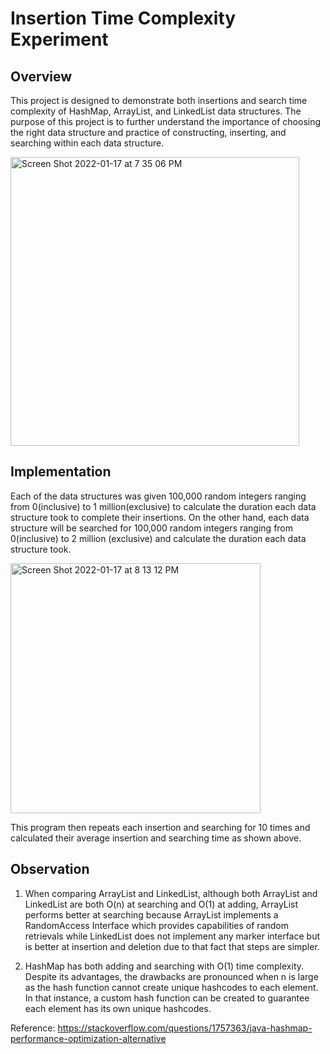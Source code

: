 # Insertion Time Complexity Experiment

## Overview
This project is designed to demonstrate both insertions and search time complexity of HashMap, ArrayList, and LinkedList data structures. The purpose of this project is to further understand the importance of choosing the right data structure and practice of constructing, inserting, and searching within each data structure. 

<img width="462" alt="Screen Shot 2022-01-17 at 7 35 06 PM" src="https://user-images.githubusercontent.com/84875731/149869607-9e179f77-7d74-4b4c-aa76-e0e4782a2b89.png">

## Implementation
Each of the data structures was given 100,000 random integers ranging from 0(inclusive) to 1 million(exclusive) to calculate the duration each data structure took to complete their insertions. On the other hand, each data structure will be searched for 100,000 random integers ranging from 0(inclusive) to 2 million (exclusive) and calculate the duration each data structure took.

<img width="400" alt="Screen Shot 2022-01-17 at 8 13 12 PM" src="https://user-images.githubusercontent.com/84875731/149869890-8a1e36ee-1e1c-4ae4-b24b-f29da106ca7f.png">

This program then repeats each insertion and searching for 10 times and calculated their average insertion and searching time as shown above.

## Observation
1. When comparing ArrayList and LinkedList, although both ArrayList and LinkedList are both O(n) at searching and O(1) at adding, ArrayList performs better at searching because ArrayList implements a RandomAccess Interface which provides capabilities of random retrievals while LinkedList does not implement any marker interface but is better at insertion and deletion due to that fact that steps are simpler.

2. HashMap has both adding and searching with O(1) time complexity. Despite its advantages, the drawbacks are pronounced when n is large as the hash function cannot create unique hashcodes to each element. In that instance, a custom hash function can be created to guarantee each element has its own unique hashcodes. 

Reference: https://stackoverflow.com/questions/1757363/java-hashmap-performance-optimization-alternative 
